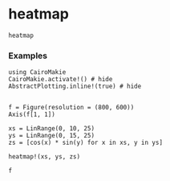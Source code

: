 # heatmap

```@docs
heatmap
```

### Examples

```@example
using CairoMakie
CairoMakie.activate!() # hide
AbstractPlotting.inline!(true) # hide


f = Figure(resolution = (800, 600))
Axis(f[1, 1])

xs = LinRange(0, 10, 25)
ys = LinRange(0, 15, 25)
zs = [cos(x) * sin(y) for x in xs, y in ys]

heatmap!(xs, ys, zs)

f
```

